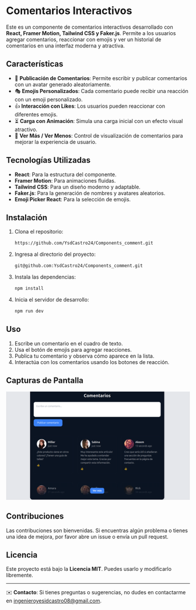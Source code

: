 # Comentarios Interactivos

Este es un componente de comentarios interactivos desarrollado con **React, Framer Motion, Tailwind CSS y Faker.js**. Permite a los usuarios agregar comentarios, reaccionar con emojis y ver un historial de comentarios en una interfaz moderna y atractiva.

## Características

- 📜 **Publicación de Comentarios**: Permite escribir y publicar comentarios con un avatar generado aleatoriamente.
- 🎭 **Emojis Personalizados**: Cada comentario puede recibir una reacción con un emoji personalizado.
- 👍 **Interacción con Likes**: Los usuarios pueden reaccionar con diferentes emojis.
- ⏳ **Carga con Animación**: Simula una carga inicial con un efecto visual atractivo.
- 🔄 **Ver Más / Ver Menos**: Control de visualización de comentarios para mejorar la experiencia de usuario.

## Tecnologías Utilizadas

- **React**: Para la estructura del componente.
- **Framer Motion**: Para animaciones fluidas.
- **Tailwind CSS**: Para un diseño moderno y adaptable.
- **Faker.js**: Para la generación de nombres y avatares aleatorios.
- **Emoji Picker React**: Para la selección de emojis.

## Instalación

1. Clona el repositorio:
   ```sh
   https://github.com/YsdCastro24/Components_comment.git
   ```
2. Ingresa al directorio del proyecto:
   ```sh
   git@github.com:YsdCastro24/Components_comment.git
   ```
3. Instala las dependencias:
   ```sh
   npm install
   ```
4. Inicia el servidor de desarrollo:
   ```sh
   npm run dev
   ```

## Uso

1. Escribe un comentario en el cuadro de texto.
2. Usa el botón de emojis para agregar reacciones.
3. Publica tu comentario y observa cómo aparece en la lista.
4. Interactúa con los comentarios usando los botones de reacción.

## Capturas de Pantalla

![Vista previa](./public/components.png)



## Contribuciones

Las contribuciones son bienvenidas. Si encuentras algún problema o tienes una idea de mejora, por favor abre un issue o envía un pull request.

## Licencia

Este proyecto está bajo la **Licencia MIT**. Puedes usarlo y modificarlo libremente.

---
✉️ **Contacto**: Si tienes preguntas o sugerencias, no dudes en contactarme en [ingenieroyesidcastro08@gmail.com](ingenieroyesidcastro08@gmail.com).
